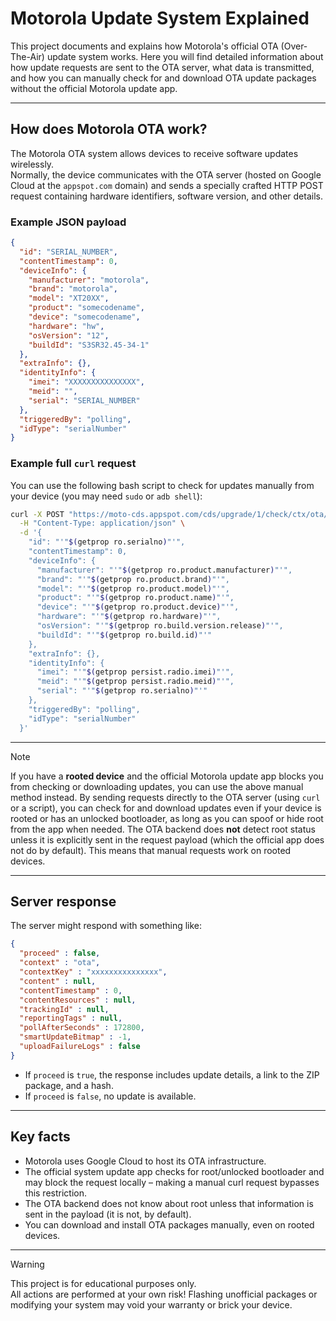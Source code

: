 # Motorola Update System Explained

This project documents and explains how Motorola's official OTA (Over-The-Air) update system works. Here you will find detailed information about how update requests are sent to the OTA server, what data is transmitted, and how you can manually check for and download OTA update packages without the official Motorola update app.

---

## How does Motorola OTA work?

The Motorola OTA system allows devices to receive software updates wirelessly.  
Normally, the device communicates with the OTA server (hosted on Google Cloud at the `appspot.com` domain) and sends a specially crafted HTTP POST request containing hardware identifiers, software version, and other details.

### Example JSON payload

```json
{
  "id": "SERIAL_NUMBER",
  "contentTimestamp": 0,
  "deviceInfo": {
    "manufacturer": "motorola",
    "brand": "motorola",
    "model": "XT20XX",
    "product": "somecodename",
    "device": "somecodename",
    "hardware": "hw",
    "osVersion": "12",
    "buildId": "S3SR32.45-34-1"
  },
  "extraInfo": {},
  "identityInfo": {
    "imei": "XXXXXXXXXXXXXXX",
    "meid": "",
    "serial": "SERIAL_NUMBER"
  },
  "triggeredBy": "polling",
  "idType": "serialNumber"
}
```

### Example full `curl` request

You can use the following bash script to check for updates manually from your device (you may need `sudo` or `adb shell`):

```sh
curl -X POST "https://moto-cds.appspot.com/cds/upgrade/1/check/ctx/ota/key/$(getprop ro.mot.build.guid)" \
  -H "Content-Type: application/json" \
  -d '{
    "id": "'"$(getprop ro.serialno)"'",
    "contentTimestamp": 0,
    "deviceInfo": {
      "manufacturer": "'"$(getprop ro.product.manufacturer)"'",
      "brand": "'"$(getprop ro.product.brand)"'",
      "model": "'"$(getprop ro.product.model)"'",
      "product": "'"$(getprop ro.product.name)"'",
      "device": "'"$(getprop ro.product.device)"'",
      "hardware": "'"$(getprop ro.hardware)"'",
      "osVersion": "'"$(getprop ro.build.version.release)"'",
      "buildId": "'"$(getprop ro.build.id)"'"
    },
    "extraInfo": {},
    "identityInfo": {
      "imei": "'"$(getprop persist.radio.imei)"'",
      "meid": "'"$(getprop persist.radio.meid)"'",
      "serial": "'"$(getprop ro.serialno)"'"
    },
    "triggeredBy": "polling",
    "idType": "serialNumber"
  }'
```

---

> [!NOTE]
> If you have a **rooted device** and the official Motorola update app blocks you from checking or downloading updates, you can use the above manual method instead.
> By sending requests directly to the OTA server (using `curl` or a script), you can check for and download updates even if your device is rooted or has an unlocked bootloader, as long as you can spoof or hide root from the app when needed.
> The OTA backend does **not** detect root status unless it is explicitly sent in the request payload (which the official app does not do by default). This means that manual requests work on rooted devices.

---

## Server response

The server might respond with something like:

```json
{
  "proceed" : false,
  "context" : "ota",
  "contextKey" : "xxxxxxxxxxxxxxx",
  "content" : null,
  "contentTimestamp" : 0,
  "contentResources" : null,
  "trackingId" : null,
  "reportingTags" : null,
  "pollAfterSeconds" : 172800,
  "smartUpdateBitmap" : -1,
  "uploadFailureLogs" : false
}
```

- If `proceed` is `true`, the response includes update details, a link to the ZIP package, and a hash.
- If `proceed` is `false`, no update is available.

---

## Key facts

- Motorola uses Google Cloud to host its OTA infrastructure.
- The official system update app checks for root/unlocked bootloader and may block the request locally – making a manual curl request bypasses this restriction.
- The OTA backend does not know about root unless that information is sent in the payload (it is not, by default).
- You can download and install OTA packages manually, even on rooted devices.

---

> [!WARNING]
> This project is for educational purposes only.  
> All actions are performed at your own risk! Flashing unofficial packages or modifying your system may void your warranty or brick your device.

